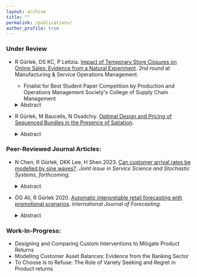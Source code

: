 ```yaml
---
layout: archive
title: ""
permalink: /publications/
author_profile: true
---
```


### Under Review
- R Gürlek, DS KC, P Letizia. [Impact of Temporary Store Closures on Online Sales: Evidence from a Natural Experiment](https://papers.ssrn.com/sol3/papers.cfm?abstract_id=4245832). *2nd round* at Manufacturing & Service Operations Management.
	- Finalist for Best Student Paper Competition by Production and Operations Management Society's College of Supply Chain Management 
   <details><summary> Abstract </summary> <br> <b>Problem definition:</b> This paper examines the impact of retail store closures on omnichannel sales and consumer shopping behavior in the context of the COVID-19 pandemic. To explain the likelihood of store closure, we develop a novel instrumental variable motivated by varying geopolitical responses across the US to the pandemic. <br><b>Methodology/Results:</b> Using data from a luxury fashion retailer, we find that when a store is closed, the volume of online orders originating from its location increases by 24%. Furthermore, when the retailer closes 10% of its stores, the omnichannel total sales (offline + online) decrease by 5.5%. Notably, our findings indicate that the online channel enables the retailer to recover 11% of offline sales that would have otherwise been lost due to store closures. We also show that compared to existing e-shoppers, new e-shoppers are more likely to order popular product models in an effort to mitigate the heightened mismatch risk associated with online transactions. For new e-shoppers, the likelihood of ordering a popular model stands at 70%, whereas it is 45% for existing online consumers. Additionally, the conservative behavior of favoring popular models reduces the likelihood of returns by new e-shoppers. <br><b>Managerial implications:</b> Even for luxury apparel often associated with in-store purchases requiring “touch and feel” and customer tryout, the option to purchase online proves immensely valuable. The tendency of new e-shoppers to limit product mismatch risk by choosing popular products may create an opportunity for retailers to strategically target these inexperienced online customers with advertisements, product promotions, or virtual fitting rooms, all geared toward reducing online shopping risk of product mismatch. </details>

- R Gürlek, M Baucells, N Osadchiy. [Optimal Design and Pricing of Sequenced Bundles in the Presence of Satiation](https://papers.ssrn.com/sol3/papers.cfm?abstract_id=4648305). 
   <details><summary> Abstract </summary> <br> <b>Problem definition:</b> Sequencing of consumption has significant implications for enjoyment of experiential goods and derived ex-post utility due to psychological and physiological effects, such as satiation, habituation, or memory decay. In this paper, we examine the effect of consumption sequencing on ex-ante valuations of bundles, with the goal of increasing consumer surplus and revenue. <br> <b>Methodology/results:</b> We conduct a lab experiment to elicit preferences and willingness to pay for three bundles of goods consisting of two high (H) type products and one low (L) type product that vary only in the position of low type product. We find that consistent with the satiation model, 53% of subjects prefer the HLH sequence, placing an approximately 2.7% greater ex-ante valuation over the second-best LHH sequence. The LHH sequence is optimal under the acclimation, and memory decay model and preferred by 31% of subjects. The front-loaded HHL sequence, optimal under the discounted expected utility model, is preferred by 16% of subjects. We estimate the parameters of the satiation model and find that satiation effects are significant with a half-life of 17 hours. <br> <b>Managerial implications:</b> Using the calibrated satiation model, we optimize consumption for each period and find that, compared to a bundle with equal consumption in each period, the optimal bundle has a greater selling probability and achieves a revenue lift in excess of 4.5%. </details>

### Peer-Reviewed Journal Articles:
- N Chen, R Gürlek, DKK Lee, H Shen 2023. [Can customer arrival rates be modelled by sine waves?](https://pubsonline.informs.org/doi/full/10.1287/serv.2022.0045). *Joint issue in Service Science and Stochastic Systems, forthcoming.*
   <details><summary> Abstract </summary> <br> Customer arrival patterns observed in the real world typically exhibit strong seasonal effects. It is therefore natural to ask, can a nonhomogeneous Poisson process (NHPP) with a rate function that is the simple sum of sinusoids provide an adequate description of reality? If so, how can the sinusoidal NHPP be used to improve the performance of service systems? We empirically validate that the sinusoidal NHPP is consistent with arrival data from two settings of great interest in service operations: patient arrivals to an emergency department and customer calls to a bank call centre. This finding provides rigorous justification for the use of the sinusoidal NHPP assumption in many existing queuing models. We also clarify why a sinusoidal NHPP model is more suitable than the standard NHPP when the underlying arrival pattern is aperiodic (e.g., does not follow a weekly cycle). This is illustrated using data from a car dealership and also via a naturalistic staffing simulation based on the call centre. On the other hand, if the arrival pattern is periodic, we explain why both models should perform comparably. Even then, the sinusoidal NHPP is still necessary for managers to use to verify that the arrival pattern is indeed periodic, a step that is seldom performed in applications. Code for fitting the sinusoidal NHPP to data is provided on GitHub. </details>

- ÖG Ali, R Gürlek 2020. [Automatic interpretable retail forecasting with promotional scenarios](https://www.sciencedirect.com/science/article/abs/pii/S0169207020300200). *International Journal of Forecasting.*
   <details><summary> Abstract </summary> <br> Budgeting and planning processes require medium-term sales forecasts with marketing scenarios. The complexity in modern retailing necessitates consistent, automatic forecasting and insight generation. Remedies to the high dimensionality problem have drawbacks; black box machine learning methods require voluminous data and lack insights, while regularization may bias causal estimates in interpretable models. <br> The proposed FAIR (Fully Automatic Interpretable Retail Forecasting) method supports the retail planning process with multi-step-ahead category-store level forecasts, scenario evaluations, and insights. It considers category-store-specific seasonality, focal- and cross-category marketing, and adaptive base sales while dealing with regularization-induced confounding. <br> We show, with three chains from the IRI dataset involving 30 categories, that regularization-induced confounding decreases forecast accuracy. By including focal- and cross-category marketing, as well as random disturbances, forecast accuracy is increased. FAIR is more accurate than the black box machine learning method Boosted Trees and other benchmarks while also providing insights that are in line with the marketing literature. </details>

### Work-In-Progress:
- Designing and Comparing Custom Interventions to Mitigate Product Returns
- Modelling Customer Asset Balances: Evidence from the Banking Sector
- To Choose Is to Refuse: The Role of Variety Seeking and Regret in Product returns
